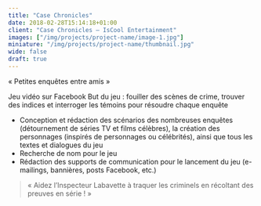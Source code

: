 ```yaml
---
title: "Case Chronicles"
date: 2018-02-28T15:14:18+01:00
client: "Case Chronicles – IsCool Entertainment"
images: ["/img/projects/project-name/image-1.jpg"]
miniature: "/img/projects/project-name/thumbnail.jpg"
wide: false
draft: true
---
```


« Petites enquêtes entre amis »

Jeu vidéo sur Facebook
But du jeu : fouiller des scènes de crime, trouver des indices et interroger les témoins
pour résoudre chaque enquête

- Conception et rédaction des scénarios des nombreuses enquêtes (détournement de séries TV et films célèbres), la création des personnages (inspirés de personnages ou célébrités), ainsi que tous les textes et dialogues du jeu
- Recherche de nom pour le jeu
- Rédaction des supports de communication pour le lancement du jeu (e-mailings, bannières, posts Facebook, etc.)

> « Aidez l’Inspecteur Labavette à traquer les criminels en récoltant des preuves en
série ! »
